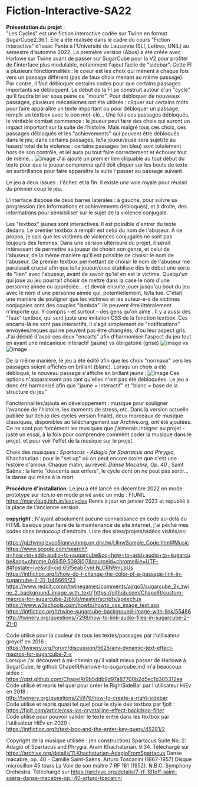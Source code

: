 # Fiction-Interactive-SA22
<b>Présentation du projet</b> : <br>
"Les Cycles" est une fiction interactive codée sur Twine en format SugarCube2.36.1. Elle a été réalisée dans le cadre du cours "Fiction interactive" d'Isaac Pante à l'Université de Lausanne (SLI, Lettres, UNIL) au semestre d'automne 2022. 
La première version (Abus) a été créée avec Harlowe sur Twine avant de passer sur SugarCube pour la V2 pour profiter de l'interface plus modulable, notamment l'ajout facile de "sidebar". 
Cette FI a plusieurs fonctionnalités : le coeur est les choix qui mènent à chaque fois vers un passage différent (pas de faux choix menant au même passage). Par contre, il faut débloquer certains codes pour que certains passages importants se débloquent. Le début de la FI se construit autour d'un "cycle" qu'il faudra briser sous peine de "mourir". Pour débloquer de nouveaux passages, plusieurs mécanismes ont été utilisés : cliquer sur certains mots pour faire apparaître un texte important ou pour débloquer un passage, remplir un textbox avec le bon mot-clé... 
Une fois ces passages débloqués, le véritable combat commence : le joueur peut faire des choix qui auront un impact important sur la suite de l'histoire. Mais malgré tous ces choix, ces passages débloqués et les "achievements" qui peuvent être débloqués dans le jeu, dans certains passages, le/la joueur/euse sera sujet/te au hasard total de la violence : certains passages (en bleu) sont totalement hors de son contrôle, et iel aura pu tout faire correctement et échouer tout de même... 
![image](https://user-images.githubusercontent.com/114563068/214649285-a0883d02-14da-4bf5-b69a-559bd5b5a4d7.png)
J'ai ajouté un premier lien cliquable au tout début du texte pour que le joueur comprenne qu'il doit cliquer sur les bouts de texte en surbrillance pour faire apparaître la suite / passer au passage suivant.

Le jeu a deux issues : l'échec et la fin. Il existe <i>une</i> voie royale pour réussir du premier coup le jeu. 

L'interface dispose de deux barres latérales : à gauche, pour suivre sa progression (les informations et achievements débloqués), et à droite, des informations pour sensibiliser sur le sujet de la violence conjugale. 

Les "textbox" jaunes sont interactives. Il est possible d'entrer du texte dedans. Le premier textbox à remplir est celui du nom de l'abuseur. A ce propos, je sais que les victimes de violences conjugales ne sont pas toujours des femmes. Dans une version ultérieure du projet, il serait intéressant de permettre au joueur de choisir son genre, et celui de l'abuseur, de la même manière qu'il est possible de choisir le nom de l'abuseur. Ce premier textbox permettant de choisir le nom de l'abuseur me paraissait crucial afin que le/la joueur/euse établisse dès le début une sorte de "lien" avec l'abuseur, avant de savoir qu'iel en est la victime. Quelqu'un qui joue au jeu pourrait choisir de mettre dans la case le nom d'une personne aimée ou appréciée... et devoir ensuite jouer jusqu'au bout du jeu avec le nom d'une personne aimée qui, potentiellement, le/la tue. C'était une manière de souligner que les victimes et les auteur-e-s de victimes conjugales sont des couples "lambda". Ils peuvent être littéralement n'importe qui. Y compris - et surtout - des gens qu'on aime .
Il y a aussi des "faux" textbox, qui sont juste une imitation CSS de la fonction textbox. Ces encarts-là ne sont pas interactifs, il s'agit simplement de "notifications" envoyées/reçues qui ne peuvent pas être changées, d'où leur aspect gris. J'ai décidé d'avoir ces deux "encarts" afin d'harmoniser l'aspect du jeu tout en ayant une mécanique interactif (jaune) vs obligatoire (grisé) 
![image](https://user-images.githubusercontent.com/114563068/215530830-635474ea-44b0-4b7d-8f89-62df6c38ef77.png)
vs
![image](https://user-images.githubusercontent.com/114563068/215530961-b303da61-1a43-42e6-9c42-6052f999b7fd.png)

De la même manière, le jeu a été édité afin que les choix "normaux" vers les passages soient affichés en brillant (blanc). 
Lorsqu'un choix a été débloqué, le nouveau passage s'affiche en brillant jaune : 
![image](https://user-images.githubusercontent.com/114563068/214645720-91989aeb-997e-48c8-a663-5a1473c2ff0b.png)
Ces options n'apparaissent pas tant qu'elles n'ont pas été débloquées. 
Le jeu a donc été harmonisé afin que "jaune = interactif" et "blanc = base de la structure du jeu"

Fonctionnalités/ajouts en développement : musique pour souligner l'avancée de l'histoire, les moments de stress, etc. 
Dans la version actuelle publiée sur itch.io (les cycles version finale), deux morceaux de musique classiques, disponibles au téléchargement sur Archive.org, ont été ajoutées. Ce ne sont pas forcément les musiques que j'aimerais intégrer au projet - juste un essai, à la fois pour comprendre comment coder la musique dans le projet, et pour voir l'effet de la musique sur le projet.

Choix des musiques : 
<i>Spartacus - Adagio for Spartacus and Phrygia</i>, Khachaturian : pour le "set up" où on peut encore croire que c'est une histoire d'amour. Chaque matin, au réveil.
<i>Danse Macabre, Op. 40 </i>, Saint Saëns : la lente "descente aux enfers", le cycle dont on ne peut pas sortir... la danse qui mène à la mort. 

<b>Procédure d'installation</b>:
Le jeu a été lancé en décembre 2022 en mode prototype sur itch.io en mode privé avec un mdp : FIUNIL
https://maryloug.itch.io/lescycles
Remis à jour en janvier 2023 et republié à la place de l'ancienne version. 

<b>copyright</b> : 
N'ayant absolument aucune connaissance en code au-delà du HTML basique pour faire de la maintenance de site internet, j'ai pêché mes codes dans <i>beaucoup</i> d'endroits. Liste des sites/projets/vidéos visités/es: 
  
  
 https://qjzhvmqlzvoo5lqnrvuhmg.on.drv.tw/UInv/Sample_Code.html#Music
 https://www.google.com/search?q=how+to+add+audio+to+sugarcube&oq=how+to+add+audio+to+sugarcube&aqs=chrome.0.69i59.5093j0j7&sourceid=chrome&ie=UTF-8#fpstate=ive&vld=cid:65f5eab7,vid:N_CRN9mLbUs
  https://intfiction.org/t/how-do-i-change-the-color-of-a-passage-link-in-sugarcube-2-31-1/46669/23
  https://www.reddit.com/r/twinegames/comments/ajrqo5/sugarcube_2x_twine_2_background_image_with_text/
  https://github.com/ChapelR/custom-macros-for-sugarcube-2/blob/master/scripts/speech.js
  https://www.w3schools.com/howto/howto_css_image_text.asp
  https://intfiction.org/t/twine-sugarcube-background-image-with-link/55486
  http://twinery.org/questions/7298/how-to-link-audio-files-in-sugarcube-2-21-0
  
  Code utilisé pour la couleur de tous les textes/passages par l'utilisateur greyelf en 2016 : <br>
  https://twinery.org/forum/discussion/5625/any-dynamic-text-effect-macros-for-sugarcube-2-x <br>
  Lorsque j'ai découvert à mi-chemin qu'il valait mieux passer de Harlowe à SugarCube, le github ChapelR/harlowe-to-sugarcube.md m'a beaucoup aidée : <br>
  https://gist.github.com/ChapelR/9b5ddb9d97a87700b2d5ec1b305312ea <br>
  Code utilisé et repris tel quel pour créer le RightSideBar par l'utilisateur HiEv en 2018 : <br>
  http://twinery.org/questions/25976/how-to-create-a-right-sidebar <br>
  Code utilisé et repris quasi tel quel pour le style des textbox par fjolt : <br>
  https://fjolt.com/article/css-ios-crystalline-effect-backdrop-filter <br>
  Code utilisé pour pouvoir valider le texte entré dans les textbox par l'utilisateur HiEv en 2020 : <br>
  https://intfiction.org/t/text-box-and-the-enter-key-query/45281/2 <br>
  
  Copyright de la musique utilisée : (en construction)
  Spartacus Suite No. 2: Adagio of Spartacus and Phrygia. Aram Khachaturian. 9:34. Téléchargé sur https://archive.org/details/11.Khachaturian-AdagioFromSpartacus
  Danse macabre, op. 40 - Camille Saint-Saëns. Arturo Toscanini (1867-1957) Disque microsillon 45 tours La Voix de son maître 7 RF 181 (1952). N.B.C. Symphony Orchestra. Téléchargé sur https://archive.org/details/7-rf-181off-saint-saens-danse-macabre-op.-40-arturo-toscanini
